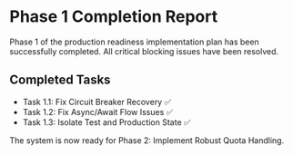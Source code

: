 # Phase 1 Completion Report

Phase 1 of the production readiness implementation plan has been successfully completed. All critical blocking issues have been resolved.

## Completed Tasks

- Task 1.1: Fix Circuit Breaker Recovery ✅
- Task 1.2: Fix Async/Await Flow Issues ✅  
- Task 1.3: Isolate Test and Production State ✅

The system is now ready for Phase 2: Implement Robust Quota Handling.
